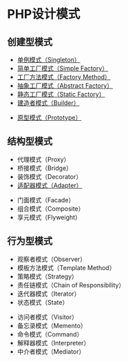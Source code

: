 # PHP设计模式

## 创建型模式

* [单例模式（Singleton）](https://github.com/chenjiacheng/PHP-Design-Patterns/tree/master/Creational/Singleton)
* [简单工厂模式（Simple Factory）](https://github.com/chenjiacheng/PHP-Design-Patterns/tree/master/Creational/SimpleFactory)
* [工厂方法模式（Factory Method）](https://github.com/chenjiacheng/PHP-Design-Patterns/tree/master/Creational/FactoryMethod)
* [抽象工厂模式（Abstract Factory）](https://github.com/chenjiacheng/PHP-Design-Patterns/tree/master/Creational/AbstractFactory)
* [静态工厂模式（Static Factory）](https://github.com/chenjiacheng/PHP-Design-Patterns/tree/master/Creational/StaticFactory)
* [建造者模式（Builder）](https://github.com/chenjiacheng/PHP-Design-Patterns/tree/master/Creational/Builder)
- [原型模式（Prototype）](https://github.com/chenjiacheng/PHP-Design-Patterns/tree/master/Creational/Prototype)

## 结构型模式

* 代理模式（Proxy）
* 桥接模式（Bridge）
* 装饰模式（Decorator）
* [适配器模式（Adapter）](https://github.com/chenjiacheng/PHP-Design-Patterns/tree/master/Structural/Adapter)
- 门面模式（Facade）
- 组合模式（Composite）
- 享元模式（Flyweight）

## 行为型模式

* 观察者模式（Observer）
* 模板方法模式（Template Method）
* 策略模式（Strategy）
* 责任链模式（Chain of Responsibility）
* 迭代器模式（Iterator）
* 状态模式（State）
- 访问者模式（Visitor）
- 备忘录模式（Memento）
- 命令模式（Command）
- 解释器模式（Interpreter）
- 中介者模式（Mediator）